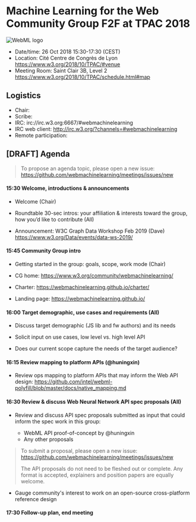 # Machine Learning for the Web Community Group F2F at TPAC 2018

![WebML logo][logo]

* Date/time: 26 Oct 2018 15:30-17:30 (CEST)
* Location: Cité Centre de Congrès de Lyon https://www.w3.org/2018/10/TPAC/#venue
* Meeting Room: Saint Clair 3B, Level 2 https://www.w3.org/2018/10/TPAC/schedule.html#map

## Logistics

* Chair:
* Scribe:
* IRC: irc://irc.w3.org:6667/#webmachinelearning
* IRC web client: http://irc.w3.org/?channels=#webmachinelearning
* Remote participation:

## [DRAFT] Agenda

>To propose an agenda topic, please open a new issue:
>https://github.com/webmachinelearning/meetings/issues/new

#### 15:30 Welcome, introductions & announcements

* Welcome (Chair)

* Roundtable 30-sec intros: your affiliation & interests toward the group, how you’d like to contribute (All)

* Announcement: W3C Graph Data Workshop Feb 2019 (Dave)
https://www.w3.org/Data/events/data-ws-2019/

#### 15:45 Community Group intro

* Getting started in the group: goals, scope, work mode (Chair)

* CG home: https://www.w3.org/community/webmachinelearning/
* Charter: https://webmachinelearning.github.io/charter/
* Landing page: https://webmachinelearning.github.io/

#### 16:00 Target demographic, use cases and requirements (All)

* Discuss target demographic (JS lib and fw authors) and its needs

* Solicit input on use cases, low level vs. high level API

* Does our current scope capture the needs of the target audience?

#### 16:15 Review mapping to platform APIs (@huningxin)

* Review ops mapping to platform APIs that may inform the Web API design:
https://github.com/intel/webml-polyfill/blob/master/docs/native_mapping.md

#### 16:30 Review & discuss Web Neural Network API spec proposals (All)

* Review and discuss API spec proposals submitted as input that could inform the spec work in this group:

  * WebML API proof-of-concept by @huningxin
  * Any other proposals

>To submit a proposal, please open a new issue:
>https://github.com/webmachinelearning/meetings/issues/new
>
>The API proposals do not need to be fleshed out or complete. Any format is accepted, explainers and position papers are equally welcome.

* Gauge community's interest to work on an open-source cross-platform reference design

#### 17:30 Follow-up plan, end meeting

[logo]: https://avatars3.githubusercontent.com/u/42399997?s=100 "WebML Logo, CC0 Creative Commons"